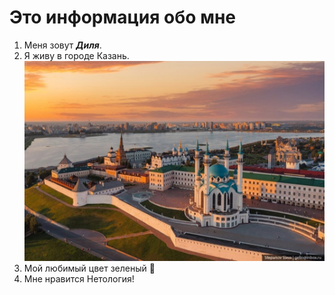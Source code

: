 # Это информация обо мне

1. Меня зовут ___Диля___.
2. Я живу в городе Казань.
![Город Казань](img/Kazan.jpg)
3. Мой любимый цвет зеленый :green_heart:
4. Мне нравится Нетология!
   
   
    